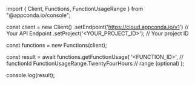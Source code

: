 import { Client, Functions, FunctionUsageRange } from "@appconda.io/console";

const client = new Client()
    .setEndpoint('https://cloud.appconda.io/v1') // Your API Endpoint
    .setProject('<YOUR_PROJECT_ID>'); // Your project ID

const functions = new Functions(client);

const result = await functions.getFunctionUsage(
    '<FUNCTION_ID>', // functionId
    FunctionUsageRange.TwentyFourHours // range (optional)
);

console.log(result);

